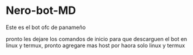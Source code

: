 # Nero-bot-MD
Este es el bot ofc de panameño

pronto les dejare los comandos de inicio para que descarguen el bot en linux y  termux, pronto agregare mas host por haora solo linux y termux
